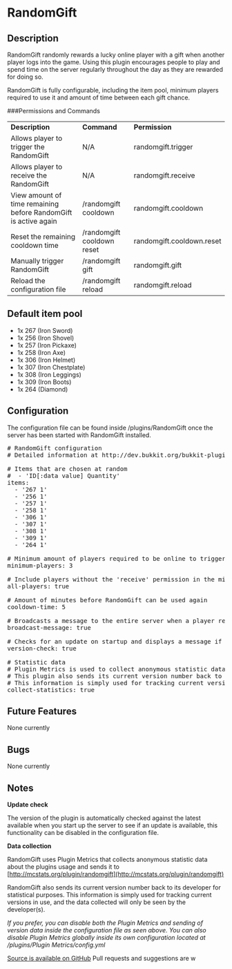 RandomGift
==========

Description
-----------

RandomGift randomly rewards a lucky online player with a gift when another
player logs into the game. Using this plugin encourages people to play and spend
time on the server regularly throughout the day as they are rewarded for doing
so.

RandomGift is fully configurable, including the item pool, minimum players
required to use it and amount of time between each gift chance.


###Permissions and Commands

<table style="width:100%">
    <tr>
        <td><b>Description</b></td>
        <td><b>Command</b></td>
        <td><b>Permission</b></td>
    </tr>
    <tr>
        <td>Allows player to trigger the RandomGift </td>
        <td>N/A</td>
        <td>randomgift.trigger</td>
    </tr>
    <tr>
        <td>Allows player to receive the RandomGift</td>
        <td>N/A</td>
        <td>randomgift.receive</td>
    </tr>
    <tr>
        <td>View amount of time remaining before RandomGift is active again</td>
        <td>/randomgift cooldown</td>
        <td>randomgift.cooldown</td>
    </tr>
    <tr>
        <td>Reset the remaining cooldown time</td>
        <td>/randomgift cooldown reset</td>
        <td>randomgift.cooldown.reset</td>
    </tr>
    <tr>
        <td>Manually trigger RandomGift </td>
        <td>/randomgift gift <player></td>
        <td>randomgift.gift</td>
    </tr>
    <tr>
        <td>Reload the configuration file</td>
        <td>/randomgift reload</td>
        <td>randomgift.reload</td>
    </tr>
</table>


Default item pool
-----------------
-   1x 267 (Iron Sword)
-   1x 256 (Iron Shovel)
-   1x 257 (Iron Pickaxe)
-   1x 258 (Iron Axe)
-   1x 306 (Iron Helmet)
-   1x 307 (Iron Chestplate)
-   1x 308 (Iron Leggings)
-   1x 309 (Iron Boots)
-   1x 264 (Diamond)


Configuration
-------------

The configuration file can be found inside /plugins/RandomGift once the server
has been started with RandomGift installed.


<pre>
# RandomGift configuration
# Detailed information at http://dev.bukkit.org/bukkit-plugins/randomgift/

# Items that are chosen at random
#  - 'ID[:data value] Quantity'
items:
  - '267 1'
  - '256 1'
  - '257 1'
  - '258 1'
  - '306 1'
  - '307 1'
  - '308 1'
  - '309 1'
  - '264 1'
  
# Minimum amount of players required to be online to trigger a gift
minimum-players: 3

# Include players without the 'receive' permission in the minimum player count
all-players: true

# Amount of minutes before RandomGift can be used again
cooldown-time: 5

# Broadcasts a message to the entire server when a player receives a gift
broadcast-message: true 

# Checks for an update on startup and displays a message if there is a more recent version available
version-check: true

# Statistic data
# Plugin Metrics is used to collect anonymous statistic data about the plugins usage and sends it to http://mcstats.org/plugin/randomgift
# This plugin also sends its current version number back to the developer for statistical purposes. 
# This information is simply used for tracking current versions in use, and the data collected will only be seen by the developer(s).
collect-statistics: true
</pre>

Future Features
---------------
None currently


Bugs
----
None currently


Notes
-----
**Update check**

The version of the plugin is automatically checked against the latest available
when you start up the server to see if an update is available, this
functionality can be disabled in the configuration file.

**Data collection**

RandomGift uses Plugin Metrics that collects anonymous statistic data about the
plugins usage and sends it to [http://mcstats.org/plugin/randomgift](http://mcstats.org/plugin/randomgift)

RandomGift also sends its current version number back to its developer for
statistical purposes. This information is simply used for tracking current
versions in use, and the data collected will only be seen by the developer(s).

*If you prefer, you can disable both the Plugin Metrics and sending of version
data inside the configuration file as seen above. You can also disable Plugin
Metrics globally inside its own configuration located at /plugins/Plugin
Metrics/config.yml*

[Source is available on GitHub](http://github.com/isitgeorge/randomgift) Pull requests and suggestions are w
